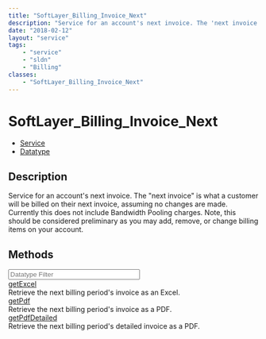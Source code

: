 ```yaml
---
title: "SoftLayer_Billing_Invoice_Next"
description: "Service for an account's next invoice. The 'next invoice' is what a customer will be billed on their next invoice, assum... "
date: "2018-02-12"
layout: "service"
tags:
    - "service"
    - "sldn"
    - "Billing"
classes:
    - "SoftLayer_Billing_Invoice_Next"
---
```

# SoftLayer_Billing_Invoice_Next
<div id='service-datatype'>
    <ul id='sldn-reference-tabs'>
    <li id='service'> <a href='/reference/services/SoftLayer_Billing_Invoice_Next' >Service</a></li>    <li id='datatype'> <a href='/reference/datatypes/SoftLayer_Billing_Invoice_Next' >Datatype</a></li>
    </ul>
</div>

## Description
Service for an account's next invoice. The "next invoice" is what a customer will be billed on their next invoice, assuming no changes are made. Currently this does not include Bandwidth Pooling charges. Note, this should be considered preliminary as you may add, remove, or change billing items on your account. 
        
        
<div id="properties" class="content">
    <h2>Methods</h2>
    <div class="view-filters">
        <div class="clearfix">
            <div class="search-input-box">
                <input placeholder="Datatype Filter" onkeyup="titleSearch(inputId='edit-combine', divId='method-div', elementClass='method-row')" 
                    type="text" id="edit-combine" value="" size="30" maxlength="128" class="form-text">
            </div>
        </div>
    </div>
    <div id="method-div">
            <div class="method-row">
                        <span class='view-field-title'><a href='/reference/services/SoftLayer_Billing_Invoice_Next/getExcel'> getExcel</a> </span>
            <div class='views-field-body'>Retrieve the next billing period's invoice as an Excel.</div>
        </div>
            <div class="method-row">
                        <span class='view-field-title'><a href='/reference/services/SoftLayer_Billing_Invoice_Next/getPdf'> getPdf</a> </span>
            <div class='views-field-body'>Retrieve the next billing period's invoice as a PDF.</div>
        </div>
            <div class="method-row">
                        <span class='view-field-title'><a href='/reference/services/SoftLayer_Billing_Invoice_Next/getPdfDetailed'> getPdfDetailed</a> </span>
            <div class='views-field-body'>Retrieve the next billing period's detailed invoice as a PDF.</div>
        </div>
        </div>
</div>

